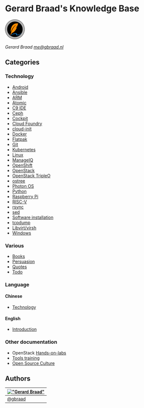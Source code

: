 Gerard Braad's Knowledge Base
=============================

[!["Scribble"](https://raw.githubusercontent.com/gbraad/assets/gh-pages/icons/scribble-icon-64.png)](http://github.com/gbraad)


_Gerard Braad <me@gbraad.nl>_


## Categories

### Technology

  * [Android](technology/android.md)
  * [Ansible](technology/ansible.md)
  * [ARM](technology/arm.md)
  * [Atomic](technology/atomic.md)
  * [C9 IDE](technology/c9ide.md)
  * [Ceph](technology/ceph.md)
  * [Cockpit](technology/cockpit.md)
  * [Cloud Foundry](technology/cloudfoundry.md)
  * [cloud-init](technology/cloudinit.md)
  * [Docker](technology/docker.md)
  * [Flatpak](technology/flatpak.md)
  * [Git](technology/git/README.md)
  * [Kubernetes](technology/kubernetes/README.md)
  * [Linux](technology/linux.md)
  * [ManageIQ](technology/manageiq.md)
  * [OpenShift](technology/openshift.md)
  * [OpenStack](technology/openstack/README.md)
  * [OpenStack TripleO](technology/openstack/tripleo.md)
  * [ostree](technology/ostree.md)
  * [Photon OS](technology/photonos.md)
  * [Python](technology/python/README.md)
  * [Raspberry Pi](technology/raspi.md)
  * [RISC-V](technology/riscv.md)
  * [rsync](technology/rsync.md)
  * [sed](technology/sed.md)
  * [Software installation](technology/install.md)
  * [tcpdump](technology/tcpdump.md)
  * [Libvirt/virsh](technology/virsh.md)
  * [Windows](technology/windows.md)


### Various

  * [Books](books/README.md)
  * [Persuasion](various/persuasion.md)
  * [Quotes](various/quotes.md)
  * [Todo](various/todo.md)


### Language 

#### Chinese

  * [Technology](language/chinese/technology.md)


#### English

  * [Introduction](language/english/README.md)


### Other documentation

  * OpenStack [Hands-on-labs](https://github.com/gbraad/openstack-handsonlabs)
  * [Tools training](https://github.com/gbraad/tools-training)
  * [Open Source Culture](https://github.com/gbraad/open-source-culture)


Authors
-------

| [!["Gerard Braad"](http://gravatar.com/avatar/e466994eea3c2a1672564e45aca844d0.png?s=60)](http://gbraad.nl "Gerard Braad <me@gbraad.nl>") |
|---|
| [@gbraad](https://twitter.com/gbraad)  |
